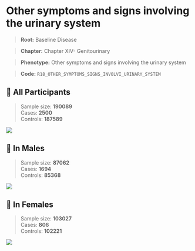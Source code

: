 # Other symptoms and signs involving the urinary system

> **Root:** Baseline Disease  

> **Chapter:** Chapter XIV- Genitourinary  

> **Phenotype:** Other symptoms and signs involving the urinary system  

> **Code:** `R18_OTHER_SYMPTOMS_SIGNS_INVOLVI_URINARY_SYSTEM`

## 🧪 All Participants  
> Sample size: **190089**  
> Cases: **2500**  
> Controls: **187589**
<img src="/Disease/Figures/ALL/Incidence/R18_OTHER_SYMPTOMS_SIGNS_INVOLVI_URINARY_SYSTEM.png"/>
<CsvTable src="/Disease/Data/ALL/Incidence/COX_R18_OTHER_SYMPTOMS_SIGNS_INVOLVI_URINARY_SYSTEM.csv" label="🔍 View full results" />

## 👨 In Males  
> Sample size: **87062**  
> Cases: **1694**  
> Controls: **85368**
<img src="/Disease/Figures/Male/Incidence/R18_OTHER_SYMPTOMS_SIGNS_INVOLVI_URINARY_SYSTEM.png"/>
<CsvTable src="/Disease/Data/Male/Incidence/COX_R18_OTHER_SYMPTOMS_SIGNS_INVOLVI_URINARY_SYSTEM.csv" label="🔍 View full results" />

## 👩 In Females  
> Sample size: **103027**  
> Cases: **806**  
> Controls: **102221**
<img src="/Disease/Figures/Female/Incidence/R18_OTHER_SYMPTOMS_SIGNS_INVOLVI_URINARY_SYSTEM.png"/>
<CsvTable src="/Disease/Data/Female/Incidence/COX_R18_OTHER_SYMPTOMS_SIGNS_INVOLVI_URINARY_SYSTEM.csv" label="🔍 View full results" />

